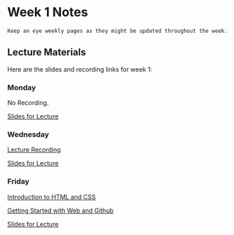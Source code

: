 Week 1 Notes
============================

```{note}
Keep an eye weekly pages as they might be updated throughout the week.
```

## Lecture Materials

Here are the slides and recording links for week 1:

### Monday

No Recording.


<a href="../resources/01-09-23-introduction_history.pdf" >Slides for Lecture</a>

### Wednesday

[Lecture Recording](https://uci.yuja.com/V/Video?v=7116736&node=30024728&a=211281229&autoplay=1)

<a href="../resources/01-11-23-introduction_history_p2.pdf" >Slides for Lecture</a>

### Friday

[Introduction to HTML and CSS](https://uci.zoom.us/rec/share/GOz8M5FZJE1VW3i_ug60vaAUazIz3vgLQN3EuD-lEHy0ZqAP5kjdqqS7jqcQgp89.DQnphrBCzVXI-_gt?startTime=1673642969000)

[Getting Started with Web and Github](https://uci.zoom.us/rec/share/GOz8M5FZJE1VW3i_ug60vaAUazIz3vgLQN3EuD-lEHy0ZqAP5kjdqqS7jqcQgp89.DQnphrBCzVXI-_gt?startTime=1673647813000)
 

<a href="../resources/01_13_23-html_css.pdf" >Slides for Lecture</a>

